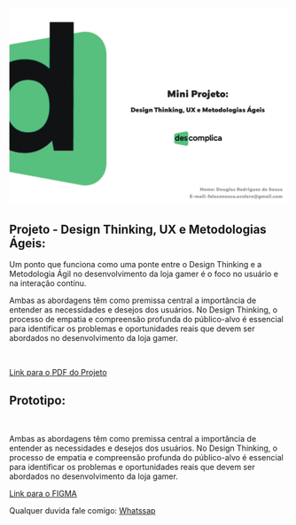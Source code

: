 <img src="./Design-Thinking.jpg"/>

## Projeto - Design Thinking, UX e Metodologias Ágeis:

Um ponto que funciona como uma ponte entre o Design Thinking e a Metodologia Ágil no desenvolvimento da loja gamer é o foco no usuário e na interação contínu.

Ambas as abordagens têm como premissa central a importância de entender as necessidades e desejos dos usuários. No Design Thinking, o processo de empatia e compreensão profunda do público-alvo é essencial para identificar os problemas e oportunidades reais que devem ser abordados no desenvolvimento da loja gamer.

<br>

<a href="./Design-Thinking.pdf"> Link para o PDF do Projeto </a>


## Prototipo:

<br>

Ambas as abordagens têm como premissa central a importância de entender as necessidades e desejos dos usuários. No Design Thinking, o processo de empatia e compreensão profunda do público-alvo é essencial para identificar os problemas e oportunidades reais que devem ser abordados no desenvolvimento da loja gamer.

<a href="https://www.figma.com/file/qlXe1EwEA7hYc5IHNyDi8y/Prototipo----Descomplica?type=design&node-id=0-1&mode=design&t=rS9dOfGvf25SpMnx-0">Link para o FIGMA</a>

Qualquer duvida fale comigo: <a href="https://api.whatsapp.com/send/?phone=5581984548244&text&type=phone_number&app_absent=0"> Whatssap </a>
